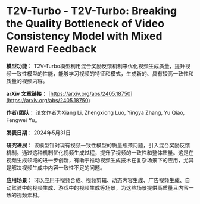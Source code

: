 # T2V-Turbo - T2V-Turbo: Breaking the Quality Bottleneck of Video Consistency Model with Mixed Reward Feedback

**模型功能**：
T2V-Turbo模型利用混合奖励反馈机制来优化视频生成质量，提升视频一致性模型的性能，能够学习视频的特征和模式，生成新的、具有较高一致性和质量的视频内容。

**arXiv 文章链接**：
[https://arxiv.org/abs/2405.18750](https://arxiv.org/abs/2405.18750)

**作者/团队**：
论文作者为Xiang Li, Zhengxiong Luo, Yingya Zhang, Yu Qiao, Fengwei Yu。

**发表日期**：
2024年5月31日

**研究进展**：
该模型针对现有视频一致性模型的质量瓶颈问题，引入混合奖励反馈机制。通过这种机制优化视频生成过程，提升了视频的一致性和整体质量。这是在视频生成领域的进一步创新，有助于推动视频生成技术在复杂场景下的应用，尤其是解决视频生成中内容一致性不足的问题。

**应用场景**：
可以应用于视频合成、视频剪辑、动态内容生成、广告视频生成、自动驾驶中的视频生成、游戏中的视频生成等场景，为这些场景提供高质量且内容一致的视频素材。